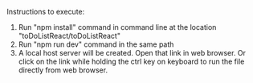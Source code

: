Instructions to execute:
1. Run "npm install" command in command line at the location "toDoListReact/toDoListReact"
2. Run "npm run dev" command in the same path
3. A local host server will be created. Open that link in web browser. Or click on the link while holding the ctrl key on keyboard to run the file directly from web browser.